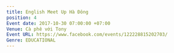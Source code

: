 ```yaml
---
title: English Meet Up Hà Đông
position: 4
Event date: 2017-10-30 07:00:00 +07:00
Venue: Cà phê với Tony
Event URL: https://www.facebook.com/events/122228815202703/
Genre: EDUCATIONAL
---
```


